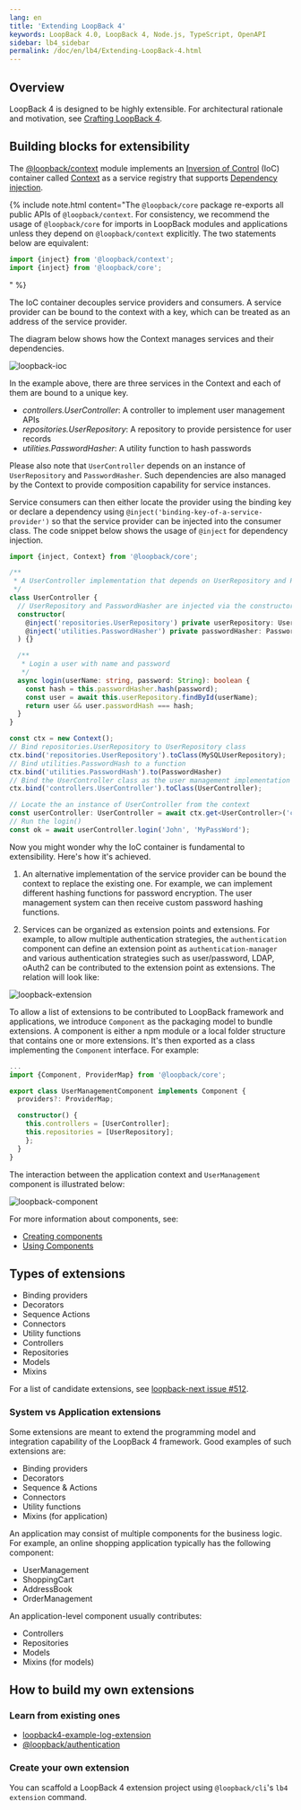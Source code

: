 ```yaml
---
lang: en
title: 'Extending LoopBack 4'
keywords: LoopBack 4.0, LoopBack 4, Node.js, TypeScript, OpenAPI
sidebar: lb4_sidebar
permalink: /doc/en/lb4/Extending-LoopBack-4.html
---
```


## Overview

LoopBack 4 is designed to be highly extensible. For architectural rationale and
motivation, see [Crafting LoopBack 4](Crafting-LoopBack-4.md).

## Building blocks for extensibility

The
[@loopback/context](https://github.com/strongloop/loopback-next/tree/master/packages/context)
module implements an
[Inversion of Control](https://en.wikipedia.org/wiki/Inversion_of_control) (IoC)
container called [Context](Context.md) as a service registry that supports
[Dependency injection](Dependency-injection.md).

{% include note.html content="The `@loopback/core` package re-exports all public
APIs of `@loopback/context`. For consistency, we recommend the usage of
`@loopback/core` for imports in LoopBack modules and applications unless they
depend on `@loopback/context` explicitly. The two statements below are
equivalent:

```ts
import {inject} from '@loopback/context';
import {inject} from '@loopback/core';
```

" %}

The IoC container decouples service providers and consumers. A service provider
can be bound to the context with a key, which can be treated as an address of
the service provider.

The diagram below shows how the Context manages services and their dependencies.

![loopback-ioc](./imgs/loopback-ioc.png)

In the example above, there are three services in the Context and each of them
are bound to a unique key.

- _controllers.UserController_: A controller to implement user management APIs
- _repositories.UserRepository_: A repository to provide persistence for user
  records
- _utilities.PasswordHasher_: A utility function to hash passwords

Please also note that `UserController` depends on an instance of
`UserRepository` and `PasswordHasher`. Such dependencies are also managed by the
Context to provide composition capability for service instances.

Service consumers can then either locate the provider using the binding key or
declare a dependency using `@inject('binding-key-of-a-service-provider')` so
that the service provider can be injected into the consumer class. The code
snippet below shows the usage of `@inject` for dependency injection.

```ts
import {inject, Context} from '@loopback/core';

/**
 * A UserController implementation that depends on UserRepository and PasswordHasher
 */
class UserController {
  // UserRepository and PasswordHasher are injected via the constructor
  constructor(
    @inject('repositories.UserRepository') private userRepository: UserRepository,
    @inject('utilities.PasswordHasher') private passwordHasher: PasswordHasher),
  ) {}

  /**
   * Login a user with name and password
   */
  async login(userName: string, password: String): boolean {
    const hash = this.passwordHasher.hash(password);
    const user = await this.userRepository.findById(userName);
    return user && user.passwordHash === hash;
  }
}

const ctx = new Context();
// Bind repositories.UserRepository to UserRepository class
ctx.bind('repositories.UserRepository').toClass(MySQLUserRepository);
// Bind utilities.PasswordHash to a function
ctx.bind('utilities.PasswordHash').to(PasswordHasher)
// Bind the UserController class as the user management implementation
ctx.bind('controllers.UserController').toClass(UserController);

// Locate the an instance of UserController from the context
const userController: UserController = await ctx.get<UserController>('controller.UserController');
// Run the login()
const ok = await userController.login('John', 'MyPassWord');
```

Now you might wonder why the IoC container is fundamental to extensibility.
Here's how it's achieved.

1.  An alternative implementation of the service provider can be bound the
    context to replace the existing one. For example, we can implement different
    hashing functions for password encryption. The user management system can
    then receive custom password hashing functions.

2.  Services can be organized as extension points and extensions. For example,
    to allow multiple authentication strategies, the `authentication` component
    can define an extension point as `authentication-manager` and various
    authentication strategies such as user/password, LDAP, oAuth2 can be
    contributed to the extension point as extensions. The relation will look
    like:

![loopback-extension](./imgs/loopback-extension.png)

To allow a list of extensions to be contributed to LoopBack framework and
applications, we introduce `Component` as the packaging model to bundle
extensions. A component is either a npm module or a local folder structure that
contains one or more extensions. It's then exported as a class implementing the
`Component` interface. For example:

```ts
...
import {Component, ProviderMap} from '@loopback/core';

export class UserManagementComponent implements Component {
  providers?: ProviderMap;

  constructor() {
    this.controllers = [UserController];
    this.repositories = [UserRepository];
    };
  }
}
```

The interaction between the application context and `UserManagement` component
is illustrated below:

![loopback-component](./imgs/loopback-component.png)

For more information about components, see:

- [Creating components](Creating-components.md)
- [Using Components](Component.md#using-components)

## Types of extensions

- Binding providers
- Decorators
- Sequence Actions
- Connectors
- Utility functions
- Controllers
- Repositories
- Models
- Mixins

For a list of candidate extensions, see
[loopback-next issue #512](https://github.com/strongloop/loopback-next/issues/512).

### System vs Application extensions

Some extensions are meant to extend the programming model and integration
capability of the LoopBack 4 framework. Good examples of such extensions are:

- Binding providers
- Decorators
- Sequence & Actions
- Connectors
- Utility functions
- Mixins (for application)

An application may consist of multiple components for the business logic. For
example, an online shopping application typically has the following component:

- UserManagement
- ShoppingCart
- AddressBook
- OrderManagement

An application-level component usually contributes:

- Controllers
- Repositories
- Models
- Mixins (for models)

## How to build my own extensions

### Learn from existing ones

- [loopback4-example-log-extension](https://github.com/strongloop/loopback-next/tree/master/examples/log-extension)
- [@loopback/authentication](https://github.com/strongloop/loopback-next/tree/master/packages/authentication)

### Create your own extension

You can scaffold a LoopBack 4 extension project using `@loopback/cli`'s
`lb4 extension` command.
